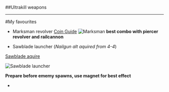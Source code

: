 ##Ultrakill weapons

-------

#My favourites

- Marksman revolver
[Coin Guide](https://www.youtube.com/watch?v=p7j8ekOaI0M)
![Marksman](https://github.com/user-attachments/assets/ce2e656f-273f-47db-81f0-a66cf795fd22)
**best combo with piercer revolver and railcannon**
  
- Sawblade launcher (*Nailgun alt aquired from 4-4*)

[Sawblade aquire](https://www.youtube.com/watch?v=X3-lEOUb1iM)

![Sawblade launcher](https://github.com/user-attachments/assets/03768dfb-232e-425c-bf40-77cde1f9d2bf)

**Prepare before ememy spawns, use magnet for best effect**

- 

  
